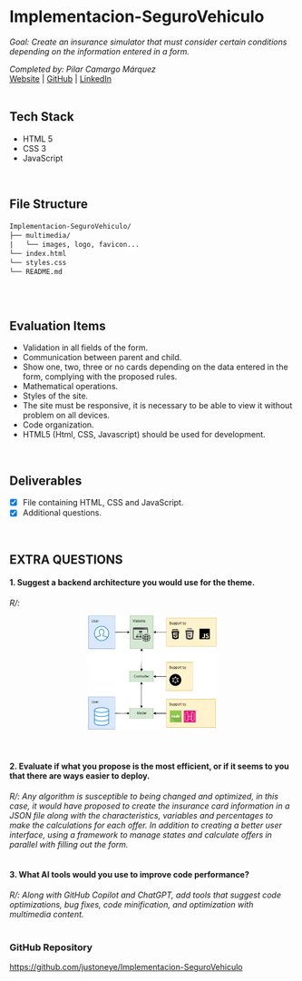# Implementacion-SeguroVehiculo
_Goal: Create an insurance simulator that must consider certain conditions depending on the information entered in a form._

_Completed by: Pilar Camargo Márquez_
<br />
[Website](https://about.me/justoneye) | [GitHub](https://github.com/justoneye) | [LinkedIn](https://www.linkedin.com/in/pilarcamargo)
<br /><br />

## Tech Stack

- HTML 5
- CSS 3
- JavaScript

<br />


## File Structure

```
Implementacion-SeguroVehiculo/
├── multimedia/
|   └── images, logo, favicon...
└── index.html
└── styles.css
└── README.md
  
```
<br />


## Evaluation Items

- Validation in all fields of the form.
- Communication between parent and child.
- Show one, two, three or no cards depending on the data entered in the form, complying with the proposed rules.
- Mathematical operations.
- Styles of the site.
- The site must be responsive, it is necessary to be able to view it without problem on all devices.
- Code organization.
- HTML5 (Html, CSS, Javascript) should be used for development.

<br />


## Deliverables

- [x] File containing HTML, CSS and JavaScript.
- [x] Additional questions.

<br />

## EXTRA QUESTIONS
#### 1. Suggest a backend architecture you would use for the theme.
_R/:_
<div align="center">
    <img src="Architecture.drawio.png" width="45%"/>
</div>
<br /><br />

#### 2. Evaluate if what you propose is the most efficient, or if it seems to you that there are ways easier to deploy.
_R/: Any algorithm is susceptible to being changed and optimized, in this case, it would have proposed to create the insurance card information in a JSON file along with the characteristics, variables and percentages to make the calculations for each offer. In addition to creating a better user interface, using a framework to manage states and calculate offers in parallel with filling out the form._
<br /><br />

#### 3. What AI tools would you use to improve code performance?
_R/: Along with GitHub Copilot and ChatGPT, add tools that suggest code optimizations, bug fixes, code minification, and optimization with multimedia content._
<br /><br />


### GitHub Repository

https://github.com/justoneye/Implementacion-SeguroVehiculo

